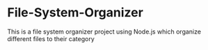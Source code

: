 # File-System-Organizer
This is a file system organizer project using Node.js which organize different files to their category

